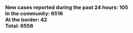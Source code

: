 ### New cases reported during the past 24 hours: 105<br/>In the community: 6516<br/>At the border: 42<br/>Total: 6558